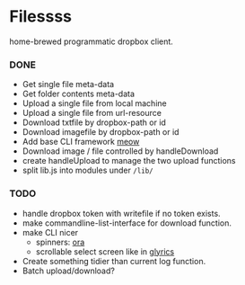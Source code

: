 # Filessss

home-brewed programmatic dropbox client.

### DONE
- Get single file meta-data
- Get folder contents meta-data
- Upload a single file from local machine
- Upload a single file from url-resource
- Download txtfile by dropbox-path or id
- Download imagefile by dropbox-path or id
- Add base CLI framework [meow](https://www.npmjs.com/package/meow)
- Download image / file controlled by handleDownload
- create handleUpload to manage the two upload functions
- split lib.js into modules under `/lib/`

### TODO
- handle dropbox token with writefile if no token exists.
- make commandline-list-interface for download function.
- make CLI nicer
    - spinners: [ora](https://github.com/sindresorhus/ora)
    - scrollable select screen like in [glyrics](https://github.com/candh/glyrics)
- Create something tidier than current log function.
- Batch upload/download?